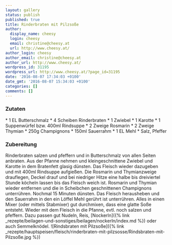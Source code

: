 ```yaml
---
layout: gallery
status: publish
published: true
title: Rinderbraten mit Pilzsoße
author:
  display_name: cheesy
  login: cheesy
  email: christine@cheesy.at
  url: http://www.cheesy.at/
author_login: cheesy
author_email: christine@cheesy.at
author_url: http://www.cheesy.at/
wordpress_id: 31195
wordpress_url: http://www.cheesy.at/?page_id=31195
date: '2016-08-07 17:34:03 +0100'
date_gmt: '2016-08-07 15:34:03 +0100'
categories: []
comments: []
---
```

### Zutaten
\* 1 EL Butterschmalz
\* 4 Scheiben Rinderbraten
\* 1 Zwiebel
\* 1 Karotte
\* 1 Suppenwürfel bzw. 400ml Rindsuppe
\* 2 Zweige Rosmarin
\* 2 Zweige Thymian
\* 250g Champignons
\* 150ml Sauerrahm
\* 1 EL Mehl
\* Salz, Pfeffer
### Zubereitung
Rinderbraten salzen und pfeffern und in Butterschmalz von allen Seiten anbraten. Aus der Pfanne nehmen und kleingeschnittene Zwiebel und Karotte in dem Bratenfett glasig dünsten. Das Fleisch wieder dazugeben und mit 400ml Rindsuppe aufgießen. Die Rosmarin und Thymianzweige drauflegen, Deckel drauf und bei niedriger Hitze eine halbe bis dreiviertel Stunde köcheln lassen bis das Fleisch weich ist. Rosmarin und Thymian wieder entfernen und die in Scheibchen geschnittenen Champignons unterrühren. Nochmal 15 Minuten dünsten. Das Fleisch herausheben und den Sauerrahm in den ein Löffel Mehl gerührt ist unterrühren. Alles in einen Mixer (oder mittels Stabmixer) gut durchmixen, dass eine glatte Soße entsteht. Wieder mit dem Fleisch in die Pfanne, evtl. noch salzen und pfeffern. Dazu passen gut Nudeln, Reis, [Nockerln]({% link _rezepte/beilagen-und-sonstiges/beilagen/nockerln/index.md %}) oder auch Semmelknödel.
![Rindsbraten mit Pilzsoße]({% link _rezepte/hauptspeisen/fleisch/rinderbraten-mit-pilzsosse/Rindsbraten-mit-Pilzsoße.jpg %})
